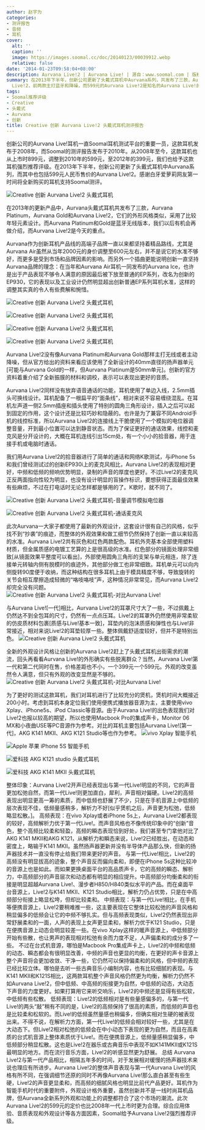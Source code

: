 ```yaml
---
author: 赵宇为
categories:
- 测评报告
- 音频
- 耳机
cover:
  alt: ''
  caption: ''
  image: https://images.soomal.cc/doc/20140123/00039912.webp
  relative: false
date: '2014-01-23T09:58:04+08:00'
description: Aurvana Live!2 | Aurvana Live! | 源自：www.soomal.com | 版权：原创 |  平均/总评分：09.49/1452
summary: 在2013年下半年，创新公司更新了头戴式耳机中Aurvana系列，共发布了三款，Aurvana Platinum，Aurvana Gold和Aurvana
  Live!2，前两款主打蓝牙和降噪，而599元的Aurvana Live!2是知名的Aurvana Live!的更新之作……
tags:
- Soomal推荐评级
- Creative
- 头戴式
- Aurvana
- 创新
title: Creative 创新 Aurvana Live!2 头戴式耳机测评报告
---
```


创新公司的Aurvana Live!耳机一直Soomal耳机测试平台的重要一员，这款耳机发布于2008年，而Soomal的测评报告发布于2010年。从2008年至今，这款耳机也从上市时899元，调整到2010年的599元，至2012年的399元，我们也给予这款耳机强烈推荐评级。在2013年下半年，创新公司更新了头戴式耳机中Aurvana系列，而其中也包括599元人民币售价的Aurvana Live!2。感谢白牙爱萝莉网友第一时间将全新购买的耳机支持Soomal测评。



![Creative 创新 Aurvana Live!2 头戴式耳机](https://images.soomal.cc/doc/20140111/00039490.webp)



在2013年的更新产品中，Aurvana头戴式耳机共发布了三款，Aurvana Platinum，Aurvana Gold和Aurvana Live!2，它们的外形风格类似，采用了比较年轻元素设计。而Aurvana Platinum和Gold是蓝牙无线版本，我们以后有机会再做介绍，而Aurvana Live!2是今天的重点。



Aurvana作为创新耳机产品线的高端子品牌一直以来都坚持着精品路线，尤其是Aurvana Air虽然从当年2000元的身价调整至600元左右，并不是说它的水准不够好，而更多是受到市场和品牌因素的影响。而另外一个插曲更能说明创新一直坚持Aurvana品牌的理念：在当年和Aurvana Air耳机一同发布的Aurvana Ice，也许是出于产品表现不够令人满意的原因最后被下放至普通的EP系列，改名为创新的EP930，它的表现以及工业设计仍然明显超出创新普通EP系列耳机水准，这样的调整其实真的令人有些费解和惋惜。



![Creative 创新 Aurvana Live!2 头戴式耳机](https://images.soomal.cc/doc/20140111/00039491_01.webp)



![Creative 创新 Aurvana Live!2 头戴式耳机](https://images.soomal.cc/doc/20140111/00039492_01.webp)



![Creative 创新 Aurvana Live!2 头戴式耳机](https://images.soomal.cc/doc/20140111/00039495_01.webp)



![Creative 创新 Aurvana Live!2 头戴式耳机](https://images.soomal.cc/doc/20140111/00039496_01.webp)



Aurvana Live!2没有像Aurvana Platinum和Aurvana Gold那样主打无线或者主动降噪，但从官方给出的资料来看应该使用了全新设计的40mm直径的扬声器单元[可能与Aurvana Gold的一样，但Aurvana Platinum是50mm单元]。创新的官方资料着重介绍了全新振膜的材料和调校，表示可以表现出更好的音质。



Aurvana Live!2同样没有放弃语音通话的功能，耳机使用了单边入线，2.5mm插头可换线设计。耳机配备了一根扁平的“面条线”，相对来说不容易缠绕混乱。在耳机左声道一侧2.5mm插座和插头使用了特别的圆角三角形设计，插入之后可以起到固定的作用，这个设计还是比较巧妙和隐蔽的。也许是为了兼容不同Android手机的线控标准，所以Aurvana Live!2的连接线上干脆使用了一个模拟的电位器调整音量，开到最小位置可以达到静音状态。而为了保证更好的通话效果，线控和麦克风是分开设计的，大概在耳机连线引出15cm处，有一个小小的拾音器，用于连接手机或电脑时通话。



我们用Aurvana Live!2的拾音器进行了简单的通话和网络K歌测试，与iPhone 5s和我们曾经测试过的创新EP930i上的麦克风相比，Aurvana Live!2的表现相对更好，中频和低频的频响优势明显，录制的声音的厚度也更好。不过Live!2的麦克风正反两面指向性较为明显，也没有设计明显的盲操作标识，要想获得正面最佳效果有些麻烦，不过在打电话时无论怎样都是够用的了。K歌时，就不同了。



![Creative 创新 Aurvana Live!2 头戴式耳机-音量调节模拟电位器](https://images.soomal.cc/doc/20140111/00039503_01.webp)



![Creative 创新 Aurvana Live!2 头戴式耳机-通话麦克风](https://images.soomal.cc/doc/20140111/00039504_01.webp)



此次Aurvana一大家子都使用了最新的外观设计，这套设计很有自己的风格，似乎找不到“抄袭”的痕迹，而整体的外观效果和做工细节仍然保持了创新一直以来较高的水准。Aurvana Live!2共有灰色和红色两款配色。耳机外壳基本全部使用塑料材质，但金属质感的电镀工艺算的上是很高级的水准。红色部分的镜面处理非常细致[从镜面效果平整度可以看出]，外部使用圆角三角形的支架与单元相连，除了连接单元转轴内侧有脱模时的痕迹外，其他部分做工也非常细致。耳机单元可以向内侧旋转90度便于收纳，而这种结构在很多耳机上由于模具精度不够，导致旋转的关节会相互摩擦造成轻微的“咯吱咯吱”声，这种情况非常常见，而Aurvana Live!2却完全没有问题。
![Creative 创新 Aurvana Live!2 头戴式耳机-对比Aurvana Live!](https://images.soomal.cc/doc/20140111/00039506.webp)




与Aurvana Live![一代]相比，Aurvana Live!2的耳罩尺寸大了一些，不过佩戴上仍然达不到全包耳的尺寸，仍然有一点点压耳。Live!2的耳罩外仍然使用非常柔软的仿皮质材料包裹[质感与Live!基本一致]，耳垫内的泡沫质感和弹性也与Live!非常接近，相对来说Live!2的耳垫较厚一些。整体佩戴舒适度较好，但并不是特别出色。
![Creative 创新 Aurvana Live!2 头戴式耳机](https://images.soomal.cc/doc/20140111/00039494.webp)




全新的外观设计风格让创新的Aurvana Live!2赶上了头戴式耳机出街需求的潮流，回头再看看Aurvana Live!的外形确实有些脱离群众？当然，Aurvana Live!第一代和第二代同时在售，价格差距也不小，一个399元一个599元。外观的改变虽然令人满意，但只有外观的改变显然是不够的。
![Creative 创新 Aurvana Live!2 头戴式耳机-对比Aurvana Live!](https://images.soomal.cc/doc/20140111/00039507.webp)




为了更好的测试这款耳机，我们对耳机进行了比较充分的煲机，煲机时间大概接近200小时。考虑到耳机本身定位我们使用便携式播放器音源为主，主要使用vivo Xplay、iPhone5s、iPod Classic等音源。由于Aurvana Live!的出色表现我们对Live!2也报以较高的期望，所以也使用Macbook Pro的集成声卡，Monitor 06 MX和小夜曲USE等PC音源作为参考。对比的耳机主要包括Aurvana Live![第一代]，AKG K141 MKII、AKG K121 Studio等也作为参考。
![vivo Xplay 智能手机](https://images.soomal.cc/doc/20130523/00031193_01.webp)




![Apple 苹果 iPhone 5S 智能手机](https://images.soomal.cc/doc/20131011/00036175_01.webp)




![爱科技 AKG K121 studio 头戴式耳机](https://images.soomal.cc/doc/20120829/00022329_01.webp)




![爱科技 AKG K141 MKII 头戴式耳机](https://images.soomal.cc/doc/20120215/00016776_01.webp)




整体印象：Aurvana Live!2开声已经表现出与第一代Live!明显的不同，它的声音更加松弛自然，而第一代Live!则更加直白，犀利，声音相对偏硬。Live!2的高频表现出明显更高一筹的素质，而中低频也舒展了不少，只是在手机音源上中低频的层次表现不佳，低频量感稍多，解析力不好[似乎煲机之后，声音更为松弛，低频略显松散。]。
高频表现：在vivo Xplay或者iPhone 5s上，Aurvana Live!2都表现的较好，高频解析力优于第一代Live!。而声音风格也不像传统印象中的“创新”音色，整个高频比较柔和轻盈，高频的瞬态表现恰到好处，我们甚至专门拿他对比了AKG K141 MKII和AKG K121，从解析力和瞬态来说，Live!2已经胜出，在动态和密度上，略输于K141 MKII。虽然扬声器更新并没有半导体产品那么快，但新的扬声器技术并一直没有停止给我们带来更好的声音。
与第一代Live!相比，Live!2的高频没有明显拔高的迹象，整个声音反而偏向柔和，即便在iPhone 5s这种比较冲的音源上也是如此。而如果更换桌面平台的高品质声卡，它的高频的瞬态、解析力，中高频部分的声音层次和动态都有明显的相应提升。中高频部分均衡柔和的衔接是明显超越Aurvana Live!、漫步者H850/H840类似水平的产品。而在桌面平台音源上，Live!2与K141 MKII、K121 Studio相比，解析力仍占优势，只是在中高频部分衔接上略显松垮，但却比较柔和。
中频表现：与第一代Live!相比，在手机等便携音源上，Live!2要稍难推一些，这主要表现在它整体比较松弛的声音风格和稍显偏多的低频会让它的中频不够扎实。但与高频表现类似，Live!2仍然表现出非常舒展柔和的一面，人声的表现上女声更显柔和，解析力优于K121 Studio，只是在便携音源上动态会明显较差一些。在vivo Xplay这样的暖声音源上，中低频部分开始有些散，也让男声的表现相对松弛有余而力度不足，人声偏柔和的成分多了一些。
不过在台式机音源，哪怕是Macbook Pro集成声卡上，Live!2的中频和低频的动态、瞬态都会有很明显改善，中频的声音也更显的均衡，在更好的声卡音源上整个声音将会更加收敛、干净一些，它仍然可以保持偏柔和的风格，但中频的表现已经比较立体。哪怕是去听一些古典音乐小编制内容，也有比较细腻的表现。与K141 MKII和K121S相比，这两款耳机整个声音风格仍然更为均衡，解析力仍然不如Aurvana Live!2，但中低频、中高频的衔接更为自然，中低频的动态，大动态下声音的力度更好。如果打算用它来听交响乐，Live!2的中频还是显得有些松软，中低频有些松散。
低频表现：Live!2的低频相对是有些量感偏多的，与第一代Live!的两头“敲”稍有不同的是，Live!2的高频保持了很高的素质，而低频的声音也是比较柔和松软的。而Live!的低频虽然量感也稍偏多，但确实相对生硬的被表现出来。不得不说，在解析力方面，第一代Live!的低频会相对较好一些，尤其是在大动态下。但Live!2相对松弛的低频会在中小动态下表现的更为自然，而且在高素质的台式机音源上整体素质优于Live!。而在便携音源上，低频量感稍显偏多，中低频部分稍显松散。这也是Live!2在器乐或古典音乐中表现不如K141MKII或K121S最明显的地方。而在流行音乐方面，Live!2的听感显然更为舒展。
总结
Aurvana Live!2与第一代产品相比，相隔五年多的时间，对于发展相对缓慢的扬声器技术来说也理应有所进步。Aurvana Live!2的整体声音表现与第一代Aurvana Live!的风格有所不同，在强调细节还原的同时不再像Aurvana Live!那么直白甚至有些生硬，Live!2的声音更显柔和，而高频的细腻风格也明显比前代产品更好。耳机作为智能手机时代的重要附件，外观设计格外重要，虽然创新并不是一线时尚耳机品牌，但Aurvana全新系列外观和功能上的调整都符合了这个市场的潮流。此次Aurvana Live!2的599元的定价也比2008年一代上市时更为合理。综合应用体验、音质表现和外观设计等各方面因素，Soomal给予Aurvana Live!2强烈推荐评级。